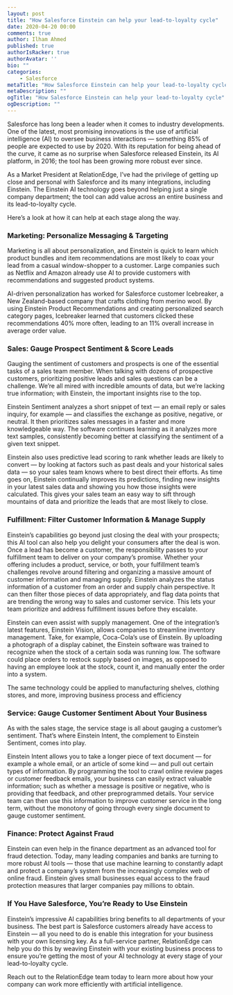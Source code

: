 ```yaml
---
layout: post
title: "How Salesforce Einstein can help your lead-to-loyalty cycle"
date: 2020-04-20 00:00
comments: true
author: Ilham Ahmed
published: true
authorIsRacker: true
authorAvatar: ''
bio: ""
categories:
    - Salesforce
metaTitle: "How Salesforce Einstein can help your lead-to-loyalty cycle"
metaDescription: ""
ogTitle: "How Salesforce Einstein can help your lead-to-loyalty cycle"
ogDescription: ""
---
```


Salesforce has long been a leader when it comes to industry developments. One of the latest, most promising
innovations is the use of artificial intelligence (AI) to oversee business interactions — something 85% of
people are expected to use by 2020. With its reputation for being ahead of the curve, it came as no surprise
when Salesforce released Einstein, its AI platform, in 2016; the tool has been growing more robust ever since.

<!-- more -->

As a Market President at RelationEdge, I’ve had the privilege of getting up close and personal with Salesforce
and its many integrations, including Einstein. The Einstein AI technology goes beyond helping just a single
company department; the tool can add value across an entire business and its lead-to-loyalty cycle.

Here’s a look at how it can help at each stage along the way.

### Marketing: Personalize Messaging & Targeting

Marketing is all about personalization, and Einstein is quick to learn which product bundles and item
recommendations are most likely to coax your lead from a casual window-shopper to a customer. Large companies
such as Netflix and Amazon already use AI to provide customers with recommendations and suggested product systems.

AI-driven personalization has worked for Salesforce customer Icebreaker, a New Zealand-based company that crafts
clothing from merino wool. By using Einstein Product Recommendations and creating personalized search category pages,
Icebreaker learned that customers clicked these recommendations 40% more often, leading to an 11% overall increase in average order value.

### Sales: Gauge Prospect Sentiment & Score Leads

Gauging the sentiment of customers and prospects is one of the essential tasks of a sales team member. When talking with dozens
of prospective customers, prioritizing positive leads and sales questions can be a challenge. We’re all mired with incredible amounts of
data, but we’re lacking true information; with Einstein, the important insights rise to the top.

Einstein Sentiment analyzes a short snippet of text — an email reply or sales inquiry, for example — and classifies the exchange as
positive, negative, or neutral. It then prioritizes sales messages in a faster and more knowledgeable way. The software continues
learning as it analyzes more text samples, consistently becoming better at classifying the sentiment of a given text snippet.

Einstein also uses predictive lead scoring to rank whether leads are likely to convert — by looking at factors such as past deals
and your historical sales data — so your sales team knows where to best direct their efforts. As time goes on, Einstein continually
improves its predictions, finding new insights in your latest sales data and showing you how those insights were calculated. This
gives your sales team an easy way to sift through mountains of data and prioritize the leads that are most likely to close.

### Fulfillment: Filter Customer Information & Manage Supply

Einstein’s capabilities go beyond just closing the deal with your prospects; this AI tool can also help you delight your
consumers after the deal is won. Once a lead has become a customer, the responsibility passes to your fulfillment team to
deliver on your company’s promise. Whether your offering includes a product, service, or both, your fulfillment team’s challenges
revolve around filtering and organizing a massive amount of customer information and managing supply. Einstein analyzes the status
information of a customer from an order and supply chain perspective. It can then filter those pieces of data appropriately, and
flag data points that are trending the wrong way to sales and customer service. This lets your team prioritize and address fulfillment
issues before they escalate.

Einstein can even assist with supply management. One of the integration’s latest features, Einstein Vision, allows companies to streamline
inventory management. Take, for example, Coca-Cola’s use of Einstein. By uploading a photograph of a display cabinet, the Einstein software
was trained to recognize when the stock of a certain soda was running low. The software could place orders to restock supply based on images,
as opposed to having an employee look at the stock, count it, and manually enter the order into a system.

The same technology could be applied to manufacturing shelves, clothing stores, and more, improving business process and efficiency

### Service: Gauge Customer Sentiment About Your Business

As with the sales stage, the service stage is all about gauging a customer’s sentiment. That’s where Einstein Intent, the complement to Einstein Sentiment,
comes into play.

Einstein Intent allows you to take a longer piece of text document — for example a whole email, or an article of some kind — and pull out certain types of information.
By programming the tool to crawl online review pages or customer feedback emails, your business can easily extract valuable information; such as whether a message is
positive or negative, who is providing that feedback, and other preprogrammed details. Your service team can then use this information to improve customer service in the
long term, without the monotony of going through every single document to gauge customer sentiment.

### Finance: Protect Against Fraud

Einstein can even help in the finance department as an advanced tool for fraud detection. Today, many leading companies and banks are turning to
more robust AI tools — those that use machine learning to constantly adapt and protect a company’s system from the increasingly complex web of online
fraud. Einstein gives small businesses equal access to the fraud protection measures that larger companies pay millions to obtain.

### If You Have Salesforce, You’re Ready to Use Einstein

Einstein’s impressive AI capabilities bring benefits to all departments of your business. The best part is Salesforce customers already
have access to Einstein — all you need to do is enable this integration for your business with your own licensing key. As a full-service
partner, RelationEdge can help you do this by weaving Einstein with your existing business process to ensure you’re getting the most of
your AI technology at every stage of your lead-to-loyalty cycle.

Reach out to the RelationEdge team today to learn more about how your company can work more efficiently with artificial intelligence.
